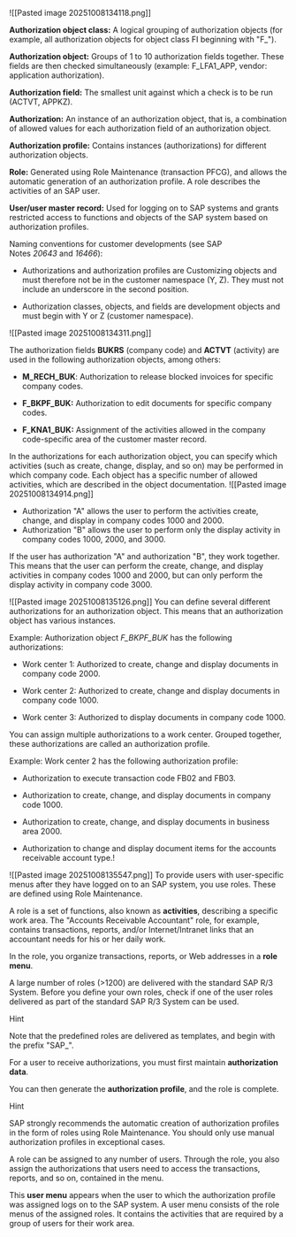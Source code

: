 ![[Pasted image 20251008134118.png]]

**Authorization object class:** A logical grouping of authorization objects (for example, all authorization objects for object class FI beginning with "F_").

**Authorization object:** Groups of 1 to 10 authorization fields together. These fields are then checked simultaneously (example: F_LFA1_APP, vendor: application authorization).

**Authorization field:** The smallest unit against which a check is to be run (ACTVT, APPKZ).

**Authorization:** An instance of an authorization object, that is, a combination of allowed values for each authorization field of an authorization object.

**Authorization profile:** Contains instances (authorizations) for different authorization objects.

**Role:** Generated using Role Maintenance (transaction PFCG), and allows the automatic generation of an authorization profile. A role describes the activities of an SAP user.

**User/user master record:** Used for logging on to SAP systems and grants restricted access to functions and objects of the SAP system based on authorization profiles.

Naming conventions for customer developments (see SAP Notes _20643_ and _16466_):

- Authorizations and authorization profiles are Customizing objects and must therefore not be in the customer namespace (Y, Z). They must not include an underscore in the second position.
    
- Authorization classes, objects, and fields are development objects and must begin with Y or Z (customer namespace).

![[Pasted image 20251008134311.png]]

The authorization fields **BUKRS** (company code) and **ACTVT** (activity) are used in the following authorization objects, among others:

- **M_RECH_BUK**: Authorization to release blocked invoices for specific company codes.
    
- **F_BKPF_BUK:** Authorization to edit documents for specific company codes.
    
- **F_KNA1_BUK:** Assignment of the activities allowed in the company code-specific area of the customer master record.
    

In the authorizations for each authorization object, you can specify which activities (such as create, change, display, and so on) may be performed in which company code. Each object has a specific number of allowed activities, which are described in the object documentation.
![[Pasted image 20251008134914.png]]
- Authorization "A" allows the user to perform the activities create, change, and display in company codes 1000 and 2000.
- Authorization "B" allows the user to perform only the display activity in company codes 1000, 2000, and 3000.

If the user has authorization "A" and authorization "B", they work together. This means that the user can perform the create, change, and display activities in company codes 1000 and 2000, but can only perform the display activity in company code 3000.

![[Pasted image 20251008135126.png]]
You can define several different authorizations for an authorization object. This means that an authorization object has various instances.

Example: Authorization object _F_BKPF_BUK_ has the following authorizations:

- Work center 1: Authorized to create, change and display documents in company code 2000.
    
- Work center 2: Authorized to create, change and display documents in company code 1000.
    
- Work center 3: Authorized to display documents in company code 1000.
    

You can assign multiple authorizations to a work center. Grouped together, these authorizations are called an authorization profile.

Example: Work center 2 has the following authorization profile:

- Authorization to execute transaction code FB02 and FB03.
    
- Authorization to create, change, and display documents in company code 1000.
    
- Authorization to create, change, and display documents in business area 2000.
    
- Authorization to change and display document items for the accounts receivable account type.!

![[Pasted image 20251008135547.png]]
To provide users with user-specific menus after they have logged on to an SAP system, you use roles. These are defined using Role Maintenance.

A role is a set of functions, also known as **activities**, describing a specific work area. The "Accounts Receivable Accountant" role, for example, contains transactions, reports, and/or Internet/Intranet links that an accountant needs for his or her daily work.

In the role, you organize transactions, reports, or Web addresses in a **role menu**.

A large number of roles (>1200) are delivered with the standard SAP R/3 System. Before you define your own roles, check if one of the user roles delivered as part of the standard SAP R/3 System can be used.

Hint

Note that the predefined roles are delivered as templates, and begin with the prefix "SAP_".

For a user to receive authorizations, you must first maintain **authorization data**.

You can then generate the **authorization profile**, and the role is complete.

Hint

SAP strongly recommends the automatic creation of authorization profiles in the form of roles using Role Maintenance. You should only use manual authorization profiles in exceptional cases.

A role can be assigned to any number of users. Through the role, you also assign the authorizations that users need to access the transactions, reports, and so on, contained in the menu.

This **user menu** appears when the user to which the authorization profile was assigned logs on to the SAP system. A user menu consists of the role menus of the assigned roles. It contains the activities that are required by a group of users for their work area.